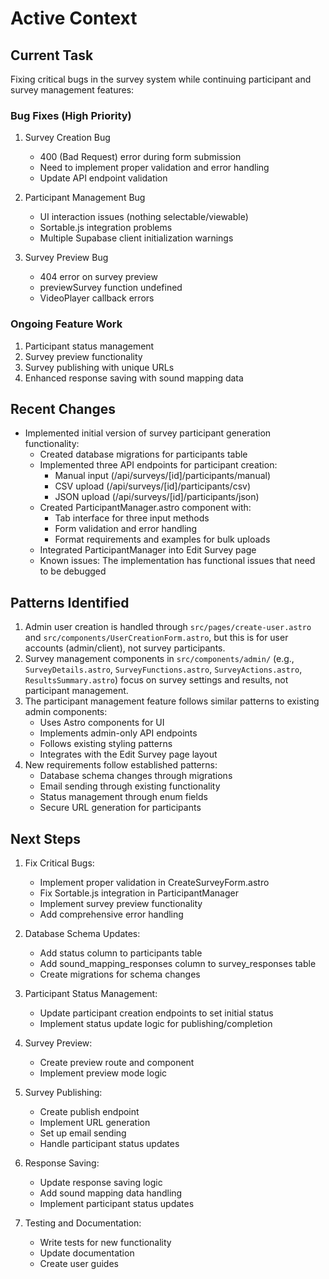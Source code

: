 # Active Context

## Current Task

Fixing critical bugs in the survey system while continuing participant and survey management features:

### Bug Fixes (High Priority)
1. Survey Creation Bug
   - 400 (Bad Request) error during form submission
   - Need to implement proper validation and error handling
   - Update API endpoint validation

2. Participant Management Bug
   - UI interaction issues (nothing selectable/viewable)
   - Sortable.js integration problems
   - Multiple Supabase client initialization warnings

3. Survey Preview Bug
   - 404 error on survey preview
   - previewSurvey function undefined
   - VideoPlayer callback errors

### Ongoing Feature Work
1. Participant status management
2. Survey preview functionality
3. Survey publishing with unique URLs
4. Enhanced response saving with sound mapping data

## Recent Changes

- Implemented initial version of survey participant generation functionality:
  - Created database migrations for participants table
  - Implemented three API endpoints for participant creation:
    - Manual input (/api/surveys/[id]/participants/manual)
    - CSV upload (/api/surveys/[id]/participants/csv)
    - JSON upload (/api/surveys/[id]/participants/json)
  - Created ParticipantManager.astro component with:
    - Tab interface for three input methods
    - Form validation and error handling
    - Format requirements and examples for bulk uploads
  - Integrated ParticipantManager into Edit Survey page
  - Known issues: The implementation has functional issues that need to be debugged

## Patterns Identified

1. Admin user creation is handled through `src/pages/create-user.astro` and `src/components/UserCreationForm.astro`, but this is for user accounts (admin/client), not survey participants.
2. Survey management components in `src/components/admin/` (e.g., `SurveyDetails.astro`, `SurveyFunctions.astro`, `SurveyActions.astro`, `ResultsSummary.astro`) focus on survey settings and results, not participant management.
3. The participant management feature follows similar patterns to existing admin components:
   - Uses Astro components for UI
   - Implements admin-only API endpoints
   - Follows existing styling patterns
   - Integrates with the Edit Survey page layout
4. New requirements follow established patterns:
   - Database schema changes through migrations
   - Email sending through existing functionality
   - Status management through enum fields
   - Secure URL generation for participants

## Next Steps

1. Fix Critical Bugs:
   - Implement proper validation in CreateSurveyForm.astro
   - Fix Sortable.js integration in ParticipantManager
   - Implement survey preview functionality
   - Add comprehensive error handling

2. Database Schema Updates:
   - Add status column to participants table
   - Add sound_mapping_responses column to survey_responses table
   - Create migrations for schema changes

3. Participant Status Management:
   - Update participant creation endpoints to set initial status
   - Implement status update logic for publishing/completion

4. Survey Preview:
   - Create preview route and component
   - Implement preview mode logic

5. Survey Publishing:
   - Create publish endpoint
   - Implement URL generation
   - Set up email sending
   - Handle participant status updates

6. Response Saving:
   - Update response saving logic
   - Add sound mapping data handling
   - Implement participant status updates

7. Testing and Documentation:
   - Write tests for new functionality
   - Update documentation
   - Create user guides